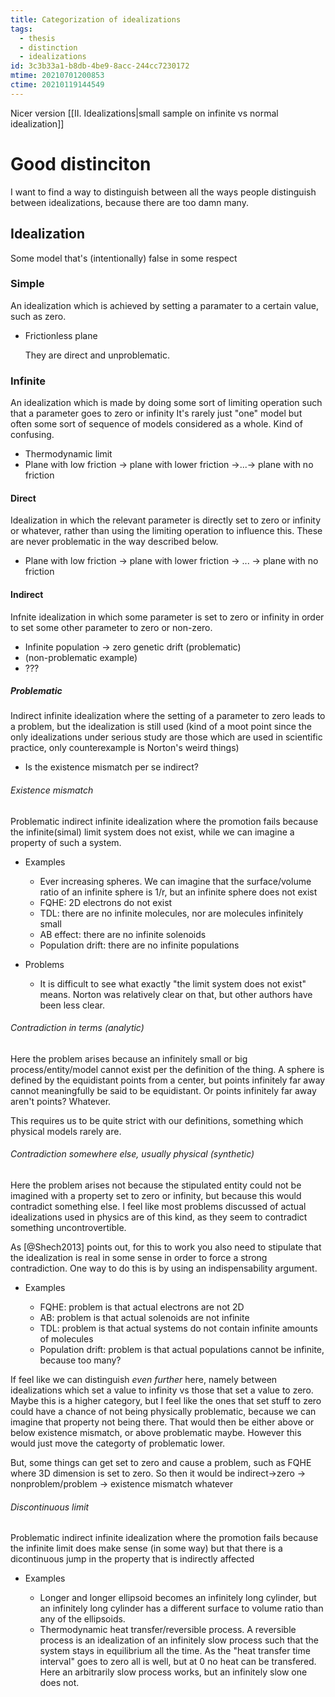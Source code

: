```yaml
---
title: Categorization of idealizations
tags:
  - thesis
  - distinction
  - idealizations
id: 3c3b33a1-b8db-4be9-8acc-244cc7230172
mtime: 20210701200853
ctime: 20210119144549
---
```


Nicer version [[II. Idealizations|small sample on infinite vs normal idealization]]

# Good distinciton

I want to find a way to distinguish between all the ways people distinguish between idealizations, because there are too damn many.

## Idealization

Some model that's (intentionally) false in some respect

### Simple

An idealization which is achieved by setting a paramater to a certain value, such as zero.

- Frictionless plane

  They are direct and unproblematic.

### Infinite

An idealization which is made by doing some sort of limiting operation such that a parameter goes to zero or infinity It's rarely just "one" model but often some sort of sequence of models considered as a whole. Kind of confusing.

- Thermodynamic limit
- Plane with low friction -> plane with lower friction ->...-> plane with no friction

#### Direct

Idealization in which the relevant parameter is directly set to zero or infinity or whatever, rather than using the limiting operation to influence this.
These are never problematic in the way described  below.

- Plane with low friction -> plane with lower friction -> ... -> plane with no friction

#### Indirect

Infnite idealization in which some parameter is set to zero or infinity in order to set some other parameter to zero or non-zero.

- Infinite population -> zero genetic drift (problematic)
- (non-problematic example)
- ???

##### Problematic

Indirect infinite idealization where the setting of a parameter to zero leads to a problem, but the idealization is still used (kind of a moot point since the only idealizations under serious study are those which are used in scientific practice, only counterexample is Norton's weird things)

- Is the existence mismatch per se indirect?

###### Existence mismatch

Problematic indirect infinite idealization where the promotion fails because the infinite(simal) limit system does not exist, while we can imagine a property of such a system.

- Examples

  - Ever increasing spheres. We can imagine that the surface/volume ratio of an infinite sphere is 1/r, but an infinite sphere does not exist
  - FQHE: 2D electrons do not exist
  - TDL: there are no infinite molecules, nor are molecules infinitely small
  - AB effect: there are no infinite solenoids
  - Population drift: there are no infinite populations
- Problems

  - It is difficult to see what exactly "the limit system does not exist" means. Norton was relatively clear on that, but other authors have been less clear.

###### Contradiction in terms (analytic)

Here the problem arises because an infinitely small or big process/entity/model cannot exist per the definition of the thing. A sphere is defined by the equidistant points from a center, but points infinitely far away cannot meaningfully be said to be equidistant. Or points infinitely far away aren't points? Whatever.

This requires us to be quite strict with our definitions, something which physical models rarely are.

###### Contradiction somewhere else, usually physical (synthetic)

Here the problem arises not because the stipulated entity could not be imagined with a property set to zero or infinity, but because this would contradict something else. I feel like most problems discussed of actual idealizations used in physics are of this kind, as they seem to contradict something uncontrovertible.

As [@Shech2013] points out, for this to work you also need to stipulate that the idealization is real in some sense in order to force a strong contradiction. One way to do this is by using an indispensability argument.

- Examples

  - FQHE: problem is that actual electrons are not 2D
  - AB: problem is that actual solenoids are not infinite
  - TDL: problem is that actual systems do not contain infinite amounts of molecules
  - Population drift: problem is that actual populations cannot be infinite, because too many?

If feel like we can distinguish _even further_ here, namely between idealizations which set a value to infinity vs those that set a value to zero. Maybe this is a higher category, but I feel like the ones that set stuff to zero could have a chance of not being physically problematic, because we can imagine that property not being there. That would then be either above or below existence mismatch, or above problematic maybe. However this would just move the categorty of problematic lower.

But, some things can get set to zero and cause a problem, such as FQHE where 3D dimension is set to zero. So then it would be indirect->zero -> nonproblem/problem -> existence mismatch whatever

###### Discontinuous limit

Problematic indirect infinite idealization where the promotion fails because the infinite limit does make sense (in some way) but that there is a dicontinuous jump in the property that is indirectly affected

- Examples

  - Longer and longer ellipsoid becomes an infinitely long cylinder, but an infinitely long cylinder has a different surface to volume ratio than any of the ellipsoids.
  - Thermodynamic heat transfer/reversible process.
    A reversible process is an idealization of an infinitely slow process such that the system stays in equilibrium all the time. As the "heat transfer time interval" goes to zero all is well, but at 0 no heat can be transfered. Here an arbitrarily slow process works, but an infinitely slow one does not.
